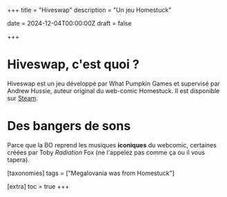 +++
title = "Hiveswap"
description = "Un jeu Homestuck"

date = 2024-12-04T00:00:00Z
draft = false

+++

# Hiveswap, c'est quoi ?

<!-- Code en HTML --> 

<p> Hiveswap est un jeu développé par What Pumpkin Games et supervisé par Andrew Hussie, auteur original du web-comic Homestuck. Il est disponible sur 
<a href="https://store.steampowered.com/app/623940/HIVESWAP_ACT_1/" rel="noreferrer">Steam</a>. <br></p>


# Des bangers de sons

Parce que la BO reprend les musiques **iconiques** du webcomic, certaines créées par Toby *Radiation* Fox (ne l'appelez pas comme ça ou il vous tapera).


[taxonomies]
tags = ["Megalovania was from Homestuck"]

[extra]
toc = true
+++